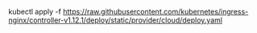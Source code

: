 kubectl apply -f https://raw.githubusercontent.com/kubernetes/ingress-nginx/controller-v1.12.1/deploy/static/provider/cloud/deploy.yaml
